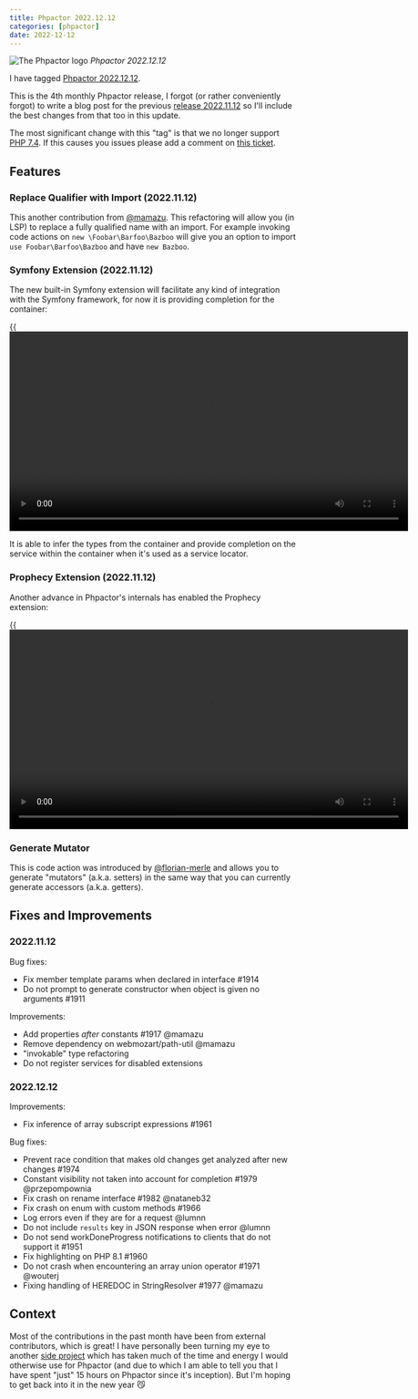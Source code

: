 ```yaml
--- 
title: Phpactor 2022.12.12
categories: [phpactor]
date: 2022-12-12
---
```


![The Phpactor logo](/images/2022-12-12/phpactor.png)
*Phpactor 2022.12.12*

I have tagged [Phpactor 2022.12.12](https://github.com/phpactor/phpactor/releases/tag/2022.12.12).

This is the 4th monthly Phpactor release, I forgot (or rather conveniently
forgot) to write a blog post for the previous [release
2022.11.12](https://github.com/phpactor/phpactor/releases/tag/2022.11.12) so
I'll include the best changes from that too in this update.

The most significant change with this "tag" is that we no longer support [PHP
7.4](https://github.com/phpactor/phpactor/issues/1956). If this causes you
issues please add a comment on [this ticket](https://github.com/phpactor/phpactor/issues/1956).

Features
--------

### Replace Qualifier with Import (2022.11.12)

This another contribution from [@mamazu](https://github.com/mamazu). This
refactoring will allow you (in LSP) to replace a fully qualified name with an
import. For example invoking code actions on `new \Foobar\Barfoo\Bazboo` will
give you an option to import `use Foobar\Barfoo\Bazboo` and have `new Bazboo`.

### Symfony Extension (2022.11.12)

The new built-in Symfony extension will facilitate any kind of integration
with the Symfony framework, for now it is providing completion for the
container:

{{<video src="https://video.twimg.com/tweet_video/FfNMgKjXoAEqiLO.mp4"
caption="Symfony Extension" width="700">}}

It is able to infer the types from the container and provide completion on the
service within the container when it's used as a service locator.

### Prophecy Extension (2022.11.12)

Another advance in Phpactor's internals has enabled the Prophecy extension:

{{<video src="https://video.twimg.com/tweet_video/FftAaM5WIAI1jUu.mp4"
caption="Prophecy Extension" width="700">}}

### Generate Mutator

This is code action was introduced by
[@florian-merle](https://github.com/florian-merle) and allows you to generate
"mutators" (a.k.a. setters) in the same way that you can currently generate
accessors (a.k.a. getters).

Fixes and Improvements
----------------------

### 2022.11.12

Bug fixes:

  - Fix member template params when declared in interface #1914
  - Do not prompt to generate constructor when object is given no arguments #1911

Improvements:

  - Add properties _after_ constants #1917 @mamazu
  - Remove dependency on webmozart/path-util @mamazu
  - "invokable" type refactoring
  - Do not register services for disabled extensions

### 2022.12.12

Improvements:

  - Fix inference of array subscript expressions #1961

Bug fixes:

  - Prevent race condition that makes old changes get analyzed after new changes #1974
  - Constant visibility not taken into account for completion #1979 @przepompownia
  - Fix crash on rename interface #1982 @nataneb32
  - Fix crash on enum with custom methods #1966
  - Log errors even if they are for a request @lumnn
  - Do not include `results` key in JSON response when error @lumnn
  - Do not send workDoneProgress notifications to clients that do not
    support it #1951
  - Fix highlighting on PHP 8.1 #1960
  - Do not crash when encountering an array union operator #1971 @wouterj
  - Fixing handling of HEREDOC in StringResolver #1977 @mamazu

Context
-------

Most of the contributions in the past month have been from external
contributors, which is great! I have personally been turning my eye to another
[side project](https://github.com/dantleech/pttlog) which has taken much of
the time and energy I would otherwise use for Phpactor (and due to which I am
able to tell you that I have spent "just" 15 hours on Phpactor since it's
inception). But I'm hoping to get back into it in the new year 😼

